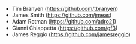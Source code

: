 - Tim Branyen (https://github.com/tbranyen)
- James Smith (https://github.com/jmeas)
- Adam Rotman (https://github.com/adro21)
- Gianni Chiappetta (https://github.com/gf3)
- James Reggio (https://github.com/jamesreggio)
